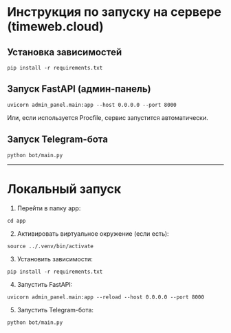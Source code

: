 # Инструкция по запуску на сервере (timeweb.cloud)

## Установка зависимостей
```
pip install -r requirements.txt
```

## Запуск FastAPI (админ-панель)
```
uvicorn admin_panel.main:app --host 0.0.0.0 --port 8000
```

Или, если используется Procfile, сервис запустится автоматически.

## Запуск Telegram-бота
```
python bot/main.py
```

---

# Локальный запуск

1. Перейти в папку app:
```
cd app
```
2. Активировать виртуальное окружение (если есть):
```
source ../.venv/bin/activate
```
3. Установить зависимости:
```
pip install -r requirements.txt
```
4. Запустить FastAPI:
```
uvicorn admin_panel.main:app --reload --host 0.0.0.0 --port 8000
```
5. Запустить Telegram-бота:
```
python bot/main.py
```
